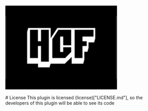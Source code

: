 <p light="center">
   <img src="resources/images/icon.png"/>
</p>
# License
This plugin is licensed (license)["LICENSE.md"], so the developers of this plugin will be able to see its code